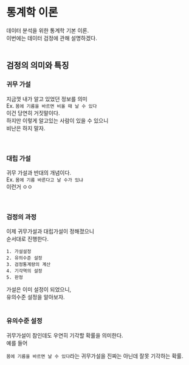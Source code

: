 # 통계학 이론

데이터 분석을 위한 통계학 기본 이론.<br/>
이번에는 데이터 검정에 관해 설명하겠다.<br/>
<br/>

## 검정의 의미와 특징
### 귀무 가설

지금껏 내가 알고 있었던 정보를 의미<br/>
Ex. `몸에 기름을 바르면 비올 때 날 수 있다`<br/>
이건 당연히 거짓말이다.<br/>
하지만 이렇게 알고있는 사람이 있을 수 있으니<br/>
비난은 하지 말자.<br/>
<br/>
<br/>

### 대립 가설

귀무 가설과 반대의 개념이다.<br/>
Ex. `몸에 기름 바른다고 날 수가 있냐`<br/>
이런거 ㅇㅇ<br/>
<br/>
<br/>

### 검정의 과정

이제 귀무가설과 대립가설이 정해졌으니<br/>
순서대로 진행한다.<br/>

```
1. 가설설정
2. 유의수준 설정
3. 검정통계량의 계산
4. 기각역의 설정
5. 판정
```

가설은 이미 설정이 되었으니,<br/>
유의수준 설정을 알아보자.<br/>
<br/>

### 유의수준 설정

귀무가설이 참인데도 우연히 기각할 확률을 의미한다.<br/>
예를 들어<br/>

`몸에 기름을 바르면 날 수 있다`라는 귀무가설을 진짜는 아닌데 잘못 기각하는 확률.

<br/>

















